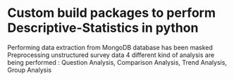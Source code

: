 # Custom build packages to perform Descriptive-Statistics in python
Performing data extraction from MongoDB database has been masked
Preprocessing unstructured survey data
4 different kind of analysis are being performed :  Question Analysis, Comparison Analysis, Trend Analysis, Group Analysis

